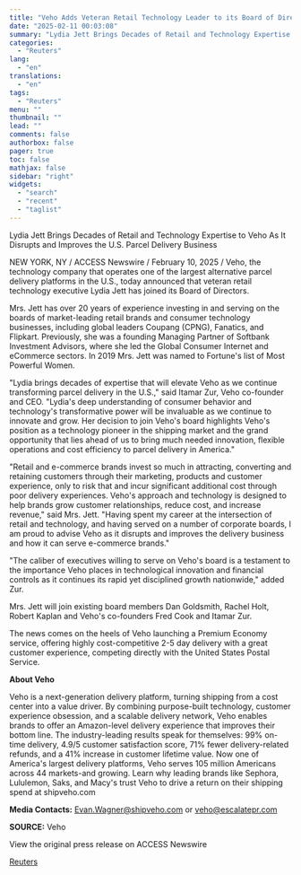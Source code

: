 ```yaml
---
title: "Veho Adds Veteran Retail Technology Leader to its Board of Directors"
date: "2025-02-11 00:03:08"
summary: "Lydia Jett Brings Decades of Retail and Technology Expertise to Veho As It Disrupts and Improves the U.S. Parcel Delivery BusinessNEW YORK, NY / ACCESS Newswire / February 10, 2025 / Veho, the technology company that operates one of the largest alternative parcel delivery platforms in the U.S., today announced..."
categories:
  - "Reuters"
lang:
  - "en"
translations:
  - "en"
tags:
  - "Reuters"
menu: ""
thumbnail: ""
lead: ""
comments: false
authorbox: false
pager: true
toc: false
mathjax: false
sidebar: "right"
widgets:
  - "search"
  - "recent"
  - "taglist"
---
```


Lydia Jett Brings Decades of Retail and Technology Expertise to Veho As It Disrupts and Improves the U.S. Parcel Delivery Business

NEW YORK, NY / ACCESS Newswire / February 10, 2025 / Veho, the technology company that operates one of the largest alternative parcel delivery platforms in the U.S., today announced that veteran retail technology executive Lydia Jett has joined its Board of Directors.

Mrs. Jett has over 20 years of experience investing in and serving on the boards of market-leading retail brands and consumer technology businesses, including global leaders Coupang (CPNG), Fanatics, and Flipkart. Previously, she was a founding Managing Partner of Softbank Investment Advisors, where she led the Global Consumer Internet and eCommerce sectors. In 2019 Mrs. Jett was named to Fortune's list of Most Powerful Women.

"Lydia brings decades of expertise that will elevate Veho as we continue transforming parcel delivery in the U.S.," said Itamar Zur, Veho co-founder and CEO. "Lydia's deep understanding of consumer behavior and technology's transformative power will be invaluable as we continue to innovate and grow. Her decision to join Veho's board highlights Veho's position as a technology pioneer in the shipping market and the grand opportunity that lies ahead of us to bring much needed innovation, flexible operations and cost efficiency to parcel delivery in America."

"Retail and e-commerce brands invest so much in attracting, converting and retaining customers through their marketing, products and customer experience, only to risk that and incur significant additional cost through poor delivery experiences. Veho's approach and technology is designed to help brands grow customer relationships, reduce cost, and increase revenue," said Mrs. Jett. "Having spent my career at the intersection of retail and technology, and having served on a number of corporate boards, I am proud to advise Veho as it disrupts and improves the delivery business and how it can serve e-commerce brands."

"The caliber of executives willing to serve on Veho's board is a testament to the importance Veho places in technological innovation and financial controls as it continues its rapid yet disciplined growth nationwide," added Zur.

Mrs. Jett will join existing board members Dan Goldsmith, Rachel Holt, Robert Kaplan and Veho's co-founders Fred Cook and Itamar Zur.

The news comes on the heels of Veho launching a Premium Economy service, offering highly cost-competitive 2-5 day delivery with a great customer experience, competing directly with the United States Postal Service.

**About Veho**

Veho is a next-generation delivery platform, turning shipping from a cost center into a value driver. By combining purpose-built technology, customer experience obsession, and a scalable delivery network, Veho enables brands to offer an Amazon-level delivery experience that improves their bottom line. The industry-leading results speak for themselves: 99% on-time delivery, 4.9/5 customer satisfaction score, 71% fewer delivery-related refunds, and a 41% increase in customer lifetime value. Now one of America's largest delivery platforms, Veho serves 105 million Americans across 44 markets-and growing. Learn why leading brands like Sephora, Lululemon, Saks, and Macy's trust Veho to drive a return on their shipping spend at shipveho.com

**Media Contacts:** Evan.Wagner@shipveho.com or veho@escalatepr.com

**SOURCE:** Veho

View the original press release on ACCESS Newswire

[Reuters](https://www.tradingview.com/news/reuters.com,2025-02-10:newsml_ACSMmfMBa:0/)
